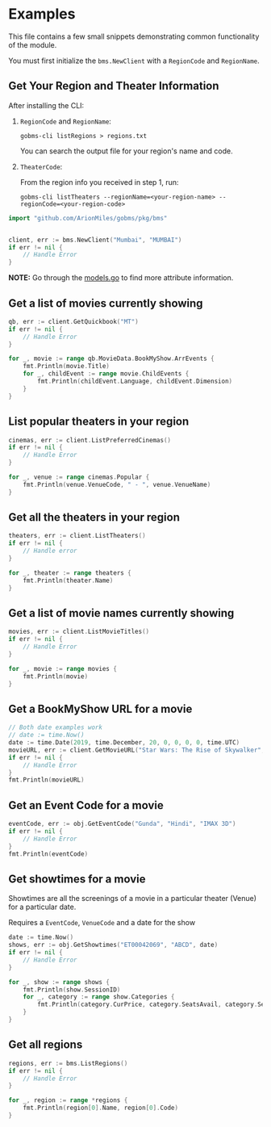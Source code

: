 # Examples

This file contains a few small snippets demonstrating common functionality of the module.

You must first initialize the `bms.NewClient` with a `RegionCode` and `RegionName`.

## Get Your Region and Theater Information

After installing the CLI:

1. `RegionCode` and `RegionName`:

   ```
   gobms-cli listRegions > regions.txt
   ```

   You can search the output file for your region's name and code.

2. `TheaterCode`:

   From the region info you received in step 1, run:

   ```
   gobms-cli listTheaters --regionName=<your-region-name> --regionCode=<your-region-code>
   ```

```go
import "github.com/ArionMiles/gobms/pkg/bms"
```

```go

client, err := bms.NewClient("Mumbai", "MUMBAI")
if err != nil {
    // Handle Error
}
```

**NOTE:** Go through the [models.go](models.go) to find more attribute information.

## Get a list of movies currently showing

```go
qb, err := client.GetQuickbook("MT")
if err != nil {
    // Handle Error
}

for _, movie := range qb.MovieData.BookMyShow.ArrEvents {
    fmt.Println(movie.Title)
    for _, childEvent := range movie.ChildEvents {
        fmt.Println(childEvent.Language, childEvent.Dimension)
    }
}
```

## List popular theaters in your region

```go
cinemas, err := client.ListPreferredCinemas()
if err != nil {
	// Handle Error
}

for _, venue := range cinemas.Popular {
	fmt.Println(venue.VenueCode, " - ", venue.VenueName)
}
```

## Get all the theaters in your region

```go
theaters, err := client.ListTheaters()
if err != nil {
    // Handle error
}

for _, theater := range theaters {
    fmt.Println(theater.Name)
}
```

## Get a list of movie names currently showing

```go
movies, err := client.ListMovieTitles()
if err != nil {
    // Handle Error
}

for _, movie := range movies {
    fmt.Println(movie)
}
```

## Get a BookMyShow URL for a movie

```go
// Both date examples work
// date := time.Now()
date := time.Date(2019, time.December, 20, 0, 0, 0, 0, time.UTC)
movieURL, err := client.GetMovieURL("Star Wars: The Rise of Skywalker", "English", "IMAX 3D", date)
if err != nil {
    // Handle Error
}
fmt.Println(movieURL)

```

## Get an Event Code for a movie

```go
eventCode, err := obj.GetEventCode("Gunda", "Hindi", "IMAX 3D")
if err != nil {
    // Handle Error
}
fmt.Println(eventCode)
```

## Get showtimes for a movie

Showtimes are all the screenings of a movie in a particular theater (Venue) for a particular date.

Requires a `EventCode`, `VenueCode` and a date for the show

```go
date := time.Now()
shows, err := obj.GetShowtimes("ET00042069", "ABCD", date)
if err != nil {
    // Handle Error
}

for _, show := range shows {
    fmt.Println(show.SessionID)
    for _, category := range show.Categories {
        fmt.Println(category.CurPrice, category.SeatsAvail, category.SeatsMax)
    }
}
```

## Get all regions

```go
regions, err := bms.ListRegions()
if err != nil {
    // Handle Error
}

for _, region := range *regions {
    fmt.Println(region[0].Name, region[0].Code)
}
```
